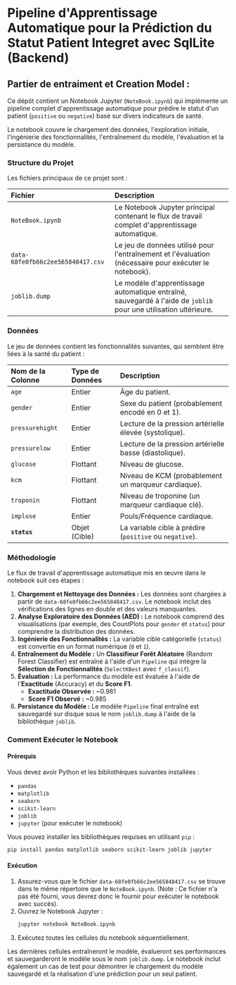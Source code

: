 # Pipeline d'Apprentissage Automatique pour la Prédiction du Statut Patient Integret avec SqlLite (Backend)

## Partier de entraiment et Creation Model : 

Ce dépôt contient un Notebook Jupyter (`NoteBook.ipynb`) qui implémente un pipeline complet d'apprentissage automatique pour prédire le statut d'un patient (`positive` ou `negative`) basé sur divers indicateurs de santé.

Le notebook couvre le chargement des données, l'exploration initiale, l'ingénierie des fonctionnalités, l'entraînement du modèle, l'évaluation et la persistance du modèle.

### Structure du Projet

Les fichiers principaux de ce projet sont :

| Fichier | Description |
| :--- | :--- |
| `NoteBook.ipynb` | Le Notebook Jupyter principal contenant le flux de travail complet d'apprentissage automatique. |
| `data-68fe0fb66c2ee565848417.csv` | Le jeu de données utilisé pour l'entraînement et l'évaluation (nécessaire pour exécuter le notebook). |
| `joblib.dump` | Le modèle d'apprentissage automatique entraîné, sauvegardé à l'aide de `joblib` pour une utilisation ultérieure. |

### Données

Le jeu de données contient les fonctionnalités suivantes, qui semblent être liées à la santé du patient :

| Nom de la Colonne | Type de Données | Description |
| :--- | :--- | :--- |
| `age` | Entier | Âge du patient. |
| `gender` | Entier | Sexe du patient (probablement encodé en 0 et 1). |
| `pressurehight` | Entier | Lecture de la pression artérielle élevée (systolique). |
| `pressurelow` | Entier | Lecture de la pression artérielle basse (diastolique). |
| `glucose` | Flottant | Niveau de glucose. |
| `kcm` | Flottant | Niveau de KCM (probablement un marqueur cardiaque). |
| `troponin` | Flottant | Niveau de troponine (un marqueur cardiaque clé). |
| `impluse` | Entier | Pouls/Fréquence cardiaque. |
| **`status`** | Objet (Cible) | La variable cible à prédire (`positive` ou `negative`). |

### Méthodologie

Le flux de travail d'apprentissage automatique mis en œuvre dans le notebook suit ces étapes :

1.  **Chargement et Nettoyage des Données :** Les données sont chargées à partir de `data-68fe0fb66c2ee565848417.csv`. Le notebook inclut des vérifications des lignes en double et des valeurs manquantes.
2.  **Analyse Exploratoire des Données (AED) :** Le notebook comprend des visualisations (par exemple, des CountPlots pour `gender` et `status`) pour comprendre la distribution des données.
3.  **Ingénierie des Fonctionnalités :** La variable cible catégorielle (`status`) est convertie en un format numérique (`0` et `1`).
4.  **Entraînement du Modèle :** Un **Classifieur Forêt Aléatoire** (Random Forest Classifier) est entraîné à l'aide d'un `Pipeline` qui intègre la **Sélection de Fonctionnalités** (`SelectKBest` avec `f_classif`).
5.  **Évaluation :** La performance du modèle est évaluée à l'aide de l'**Exactitude** (Accuracy) et du **Score F1**.
    *   **Exactitude Observée :** ~0.981
    *   **Score F1 Observé :** ~0.985
6.  **Persistance du Modèle :** Le modèle `Pipeline` final entraîné est sauvegardé sur disque sous le nom `joblib.dump` à l'aide de la bibliothèque `joblib`.

### Comment Exécuter le Notebook

#### Prérequis

Vous devez avoir Python et les bibliothèques suivantes installées :

*   `pandas`
*   `matplotlib`
*   `seaborn`
*   `scikit-learn`
*   `joblib`
*   `jupyter` (pour exécuter le notebook)

Vous pouvez installer les bibliothèques requises en utilisant `pip` :

```bash
pip install pandas matplotlib seaborn scikit-learn joblib jupyter
```

#### Exécution

1.  Assurez-vous que le fichier `data-68fe0fb66c2ee565848417.csv` se trouve dans le même répertoire que le `NoteBook.ipynb`. (Note : Ce fichier n'a pas été fourni, vous devrez donc le fournir pour exécuter le notebook avec succès).
2.  Ouvrez le Notebook Jupyter :
    ```bash
    jupyter notebook NoteBook.ipynb
    ```
3.  Exécutez toutes les cellules du notebook séquentiellement.

Les dernières cellules entraîneront le modèle, évalueront ses performances et sauvegarderont le modèle sous le nom `joblib.dump`. Le notebook inclut également un cas de test pour démontrer le chargement du modèle sauvegardé et la réalisation d'une prédiction pour un seul patient.


